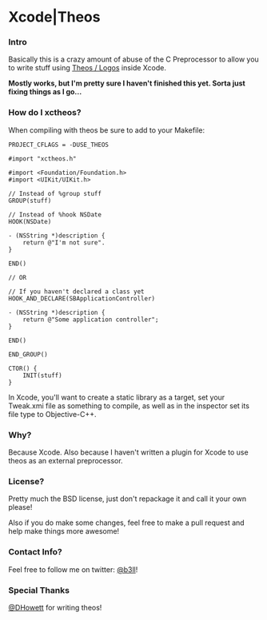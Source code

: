 # Xcode|Theos

### Intro
Basically this is a crazy amount of abuse of the C Preprocessor to allow you to write stuff using [Theos / Logos](http://iphonedevwiki.net/index.php/Theos) inside Xcode.

**Mostly works, but I'm pretty sure I haven't finished this yet. Sorta just fixing things as I go...**

### How do I xctheos?
When compiling with theos be sure to add to your Makefile:
```
PROJECT_CFLAGS = -DUSE_THEOS
```

```
#import "xctheos.h"

#import <Foundation/Foundation.h>
#import <UIKit/UIKit.h>

// Instead of %group stuff 
GROUP(stuff)

// Instead of %hook NSDate
HOOK(NSDate)

- (NSString *)description { 
    return @"I'm not sure".
}

END()

// OR

// If you haven't declared a class yet
HOOK_AND_DECLARE(SBApplicationController)

- (NSString *)description {
    return @"Some application controller";
}

END()

END_GROUP()

CTOR() {
    INIT(stuff)
}
```

In Xcode, you'll want to create a static library as a target, set your Tweak.xmi file as something to compile, as well as in the inspector set its file type to Objective-C++.

### Why?
Because Xcode. Also because I haven't written a plugin for Xcode to use theos as an external preprocessor.

### License?
Pretty much the BSD license, just don't repackage it and call it your own please!

Also if you do make some changes, feel free to make a pull request and help make things more awesome!

### Contact Info?
Feel free to follow me on twitter: [@b3ll](https:///www.twitter.com/b3ll)!

### Special Thanks
[@DHowett](https://www.twitter.com/dhowett) for writing theos!
